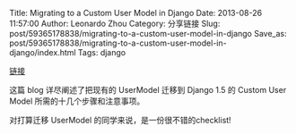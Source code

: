 Title: Migrating to a Custom User Model in Django
Date: 2013-08-26 11:57:00
Author: Leonardo Zhou
Category: 分享链接
Slug: post/59365178838/migrating-to-a-custom-user-model-in-django
Save_as: post/59365178838/migrating-to-a-custom-user-model-in-django/index.html
Tags: django


[链接][]


这篇 blog <!-- PELICAN_BEGIN_SUMMARY --> 详尽阐述了把现有的 UserModel 迁移到 Django 1.5 的 Custom User Model 所需的十几个步骤和注意事项<!-- PELICAN_END_SUMMARY -->。

对打算迁移 UserModel 的同学来说，是一份很不错的checklist!

  [链接]: http://www.caktusgroup.com/blog/2013/08/07/migrating-custom-user-model-django/